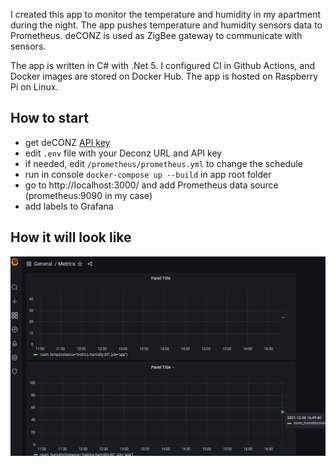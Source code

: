 I created this app to monitor the temperature and humidity in my apartment during the night. The app pushes temperature and humidity sensors data to Prometheus. deCONZ is used as ZigBee gateway to communicate with sensors. 

The app is written in C# with .Net 5. I configured CI in Github Actions, and Docker images are stored on Docker Hub. The app is hosted on Raspberry Pi on Linux.

## How to start
- get deCONZ [API key](https://dresden-elektronik.github.io/deconz-rest-doc/getting_started/#acquire-an-api-key)
- edit `.env` file with your Deconz URL and API key
- if needed, edit `/prometheus/prometheus.yml` to change the schedule
- run in console `docker-compose up --build` in app root folder
- go to http://localhost:3000/ and add Prometheus data source (prometheus:9090 in my case)
- add labels to Grafana 

## How it will look like
![main](https://raw.githubusercontent.com/flerka/metrics-humidity/main/.github/img/1.png)